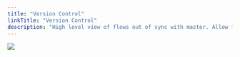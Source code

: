 ```yaml
---
title: "Version Control"
linkTitle: "Version Control"
description: "High level view of flows out of sync with master. Allow for mass Commit or Get Master"
---
```


<img src="/images/work-in-progress.jpg">
